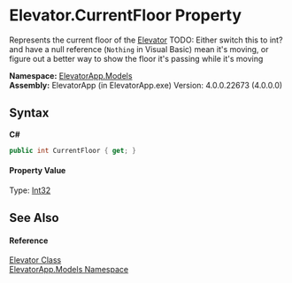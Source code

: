 # Elevator.CurrentFloor Property 
 

Represents the current floor of the <a href="T_ElevatorApp_Models_Elevator">Elevator</a>
TODO: Either switch this to int? and have a null reference (`Nothing` in Visual Basic) mean it's moving, or figure out a better way to show the floor it's passing while it's moving


**Namespace:**&nbsp;<a href="N_ElevatorApp_Models">ElevatorApp.Models</a><br />**Assembly:**&nbsp;ElevatorApp (in ElevatorApp.exe) Version: 4.0.0.22673 (4.0.0.0)

## Syntax

**C#**<br />
``` C#
public int CurrentFloor { get; }
```


#### Property Value
Type: <a href="http://msdn2.microsoft.com/en-us/library/td2s409d" target="_blank">Int32</a>

## See Also


#### Reference
<a href="T_ElevatorApp_Models_Elevator">Elevator Class</a><br /><a href="N_ElevatorApp_Models">ElevatorApp.Models Namespace</a><br />